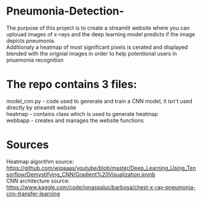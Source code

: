 # Pneumonia-Detection-

The purpose of this project is to create a streamlit website where you can uplouad images of x-rays and the deep learning model predicts if the image depicts pneumonia.  
Additionaly a heatmap of most significant pixels is cerated and displayed blended with the orignial images in order to help potentional users in pnuemonia recognition

# The repo contains 3 files: 
model_cnn.py - code used to generate and train a CNN model, it isn't used directly by streamlit website  
heatmap - contains class which is used to generate heatmap  
webbapp - creates and manages the website functions  

# Sources

Heatmap algorithm source: https://github.com/wiqaaas/youtube/blob/master/Deep_Learning_Using_Tensorflow/Demystifying_CNN/Gradient%20Visualization.ipynb  
CNN architecture source: https://www.kaggle.com/code/jonaspalucibarbosa/chest-x-ray-pneumonia-cnn-transfer-learning  
